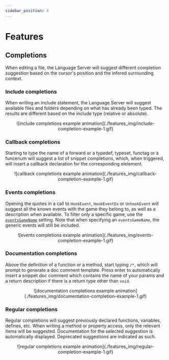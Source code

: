 ```yaml
---
sidebar_position: 4
---
```


# Features

## Completions

When editing a file, the Language Server will suggest different completion suggestion based on the cursor's position and the infered surrounding context.

### Include completions

When writing an include statement, the Language Server will suggest available files and folders depending on what has already been typed. The results are different based on the include type (relative or absolute).

<div align="center">
![include completions example animation](./features_img/include-completion-example-1.gif)
</div>

### Callback completions

Starting to type the name of a forward or a typedef, typeset, functag or a funcenum will suggest a list of snippet completions, which, when triggered, will insert a callback declaration for the corresponding elelement.

<div align="center">
![callback completions example animation](./features_img/callback-completion-example-1.gif)
</div>

### Events completions

Opening the quotes in a call to `HookEvent`, `HookEventEx` or `UnhookEvent` will suggest all the known events with the game they belong to, as well as a description when available. To filter only a specific game, use the [`eventsGameName`](./configuration/generated_settings.md#eventsgamename) setting. Note that when specifying an `eventsGameName`, the generic events will still be included.

<div align="center">
![events completions example animation](./features_img/events-completion-example-1.gif)
</div>

### Documentation completions

Above the definition of a function or a method, start typing `/*`, which will prompt to generate a doc comment template. Press enter to automatically insert a snippet doc comment which contains the name of your params and a return description if there is a return type other than `void`.

<div align="center">
![documentation completions example animation](./features_img/documentation-completion-example-1.gif)
</div>

### Regular completions

Regular completions will suggest previously declared functions, variables, defines, etc. When writing a method or property access, only the relevant items will be suggested. Documentation for the selected suggestion is automatically displayed. Deprecated suggestions are indicated as such.

<div align="center">
![regular completions example animation](./features_img/regular-completion-example-1.gif)
</div>
